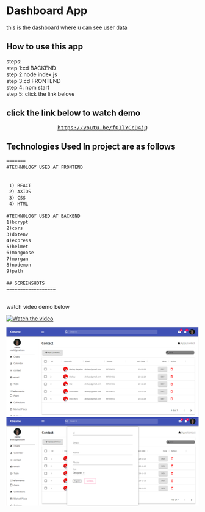 # Dashboard App

this is the dashboard where u can see user data
<br/>


## How to use this app
steps:<br/>
step 1:cd BACKEND<br/>
step 2:node index.js<br/>
step 3:cd FRONTEND<br/>
step 4: npm start<br/>
step 5: click the link belove<br/>
## click the link below to watch demo
<div align="center">
<pre>
<a href="https://youtu.be/fOIlYCcD4jQ">https://youtu.be/fOIlYCcD4jQ</a>
</pre>
</div>


## Technologies Used In project are as follows

```
=======
#TECHNOLOGY USED AT FRONTEND


 1) REACT
 2) AXIOS
 3) CSS
 4) HTML

#TECHNOLOGY USED AT BACKEND
1)bcrypt
2)cors
3)dotenv
4)express
5)helmet
6)mongoose
7)morgan
8)nodemon
9)path

## SCREENSHOTS
==================


```
watch video demo below


[![Watch the video](https://img.youtube.com/vi/DP7f3NJdHf0/maxresdefault.jpg)](https://youtu.be/DP7f3NJdHf0)

<img src="./1.PNG">
<img src="./2.PNG">
